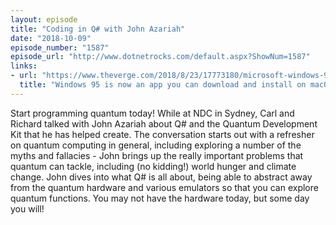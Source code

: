 ```yaml
---
layout: episode
title: "Coding in Q# with John Azariah"
date: "2018-10-09"
episode_number: "1587"
episode_url: "http://www.dotnetrocks.com/default.aspx?ShowNum=1587"
links:
- url: "https://www.theverge.com/2018/8/23/17773180/microsoft-windows-95-app-download-features"
  title: "Windows 95 is now an app you can download and install on macOS, Windows, and Linux - The Verge"
---
```


Start programming quantum today! While at NDC in Sydney, Carl and Richard talked with John Azariah about Q# and the Quantum Development Kit that he has helped create. The conversation starts out with a refresher on quantum computing in general, including exploring a number of the myths and fallacies - John brings up the really important problems that quantum can tackle, including (no kidding!) world hunger and climate change. John dives into what Q# is all about, being able to abstract away from the quantum hardware and various emulators so that you can explore quantum functions. You may not have the hardware today, but some day you will!
